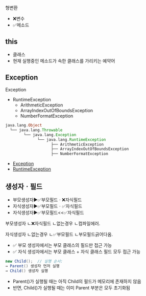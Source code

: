 

##
형변환
- ❌변수
- ✅메소드

## this
- 클래스
- 현재 실행중인 메소드가 속한 클래스를 가리키는 예약어


## Exception
Exception
- RuntimeException
  - ArithmeticException
  - ArrayIndexOutOfBoundsException
  - NumberFormatException

```php
java.lang.Object
  └── java.lang.Throwable
        └── java.lang.Exception
              └── java.lang.RuntimeException
                    ├── ArithmeticException
                    ├── ArrayIndexOutOfBoundsException
                    ├── NumberFormatException
```

- [Exception](https://docs.oracle.com/javase/8/docs/api/java/lang/Exception.html)
- [RuntimeException](https://docs.oracle.com/javase/8/docs/api/java/lang/RuntimeException.html)


## 생성자ㆍ필드
- 부모생성자▶️✅부모필드ㆍ❌자식필드
- 자식생성자▶️✅부모필드ㆍ✅자식필드
- 자식생성자▶️✅부모필드<<✅자식필드

부모생성자
ㄴ❌자식필드
ㄴ없는경우
ㄴ컴파일에러.

자식생성자
ㄴ없는경우
ㄴ✅부모필드
ㄴ부모필드긁어다옴.

- ✅ 부모 생성자에서는 부모 클래스의 필드만 접근 가능
- ✅ 자식 생성자에서는 부모 클래스 + 자식 클래스 필드 모두 접근 가능

```java
new Child();  // 실행 순서:
→ Parent() 생성자 먼저 실행  
→ Child() 생성자 실행
```
- Parent()가 실행될 때는 아직 Child의 필드가 메모리에 존재하지 않음
- 반면, Child()가 실행될 때는 이미 Parent 부분은 모두 초기화됨
